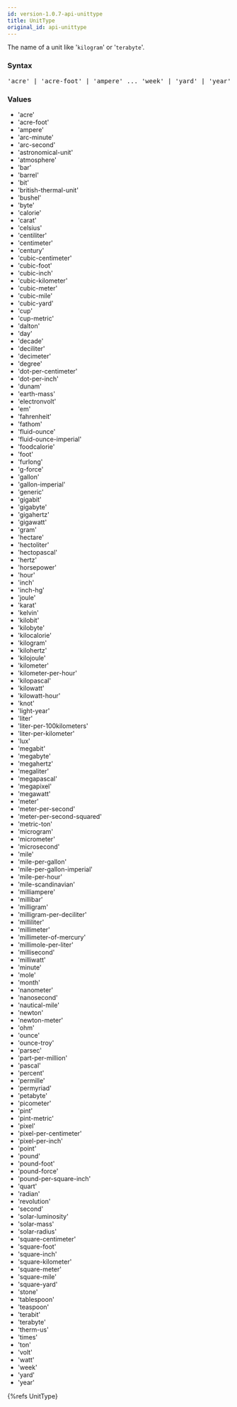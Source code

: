 ```yaml
---
id: version-1.0.7-api-unittype
title: UnitType
original_id: api-unittype
---
```




The name of a unit like '`kilogram`' or '`terabyte`'.

### Syntax

<pre class="syntax">
'acre' | 'acre-foot' | 'ampere' ... 'week' | 'yard' | 'year'
</pre>

### Values

  - 'acre'
  - 'acre-foot'
  - 'ampere'
  - 'arc-minute'
  - 'arc-second'
  - 'astronomical-unit'
  - 'atmosphere'
  - 'bar'
  - 'barrel'
  - 'bit'
  - 'british-thermal-unit'
  - 'bushel'
  - 'byte'
  - 'calorie'
  - 'carat'
  - 'celsius'
  - 'centiliter'
  - 'centimeter'
  - 'century'
  - 'cubic-centimeter'
  - 'cubic-foot'
  - 'cubic-inch'
  - 'cubic-kilometer'
  - 'cubic-meter'
  - 'cubic-mile'
  - 'cubic-yard'
  - 'cup'
  - 'cup-metric'
  - 'dalton'
  - 'day'
  - 'decade'
  - 'deciliter'
  - 'decimeter'
  - 'degree'
  - 'dot-per-centimeter'
  - 'dot-per-inch'
  - 'dunam'
  - 'earth-mass'
  - 'electronvolt'
  - 'em'
  - 'fahrenheit'
  - 'fathom'
  - 'fluid-ounce'
  - 'fluid-ounce-imperial'
  - 'foodcalorie'
  - 'foot'
  - 'furlong'
  - 'g-force'
  - 'gallon'
  - 'gallon-imperial'
  - 'generic'
  - 'gigabit'
  - 'gigabyte'
  - 'gigahertz'
  - 'gigawatt'
  - 'gram'
  - 'hectare'
  - 'hectoliter'
  - 'hectopascal'
  - 'hertz'
  - 'horsepower'
  - 'hour'
  - 'inch'
  - 'inch-hg'
  - 'joule'
  - 'karat'
  - 'kelvin'
  - 'kilobit'
  - 'kilobyte'
  - 'kilocalorie'
  - 'kilogram'
  - 'kilohertz'
  - 'kilojoule'
  - 'kilometer'
  - 'kilometer-per-hour'
  - 'kilopascal'
  - 'kilowatt'
  - 'kilowatt-hour'
  - 'knot'
  - 'light-year'
  - 'liter'
  - 'liter-per-100kilometers'
  - 'liter-per-kilometer'
  - 'lux'
  - 'megabit'
  - 'megabyte'
  - 'megahertz'
  - 'megaliter'
  - 'megapascal'
  - 'megapixel'
  - 'megawatt'
  - 'meter'
  - 'meter-per-second'
  - 'meter-per-second-squared'
  - 'metric-ton'
  - 'microgram'
  - 'micrometer'
  - 'microsecond'
  - 'mile'
  - 'mile-per-gallon'
  - 'mile-per-gallon-imperial'
  - 'mile-per-hour'
  - 'mile-scandinavian'
  - 'milliampere'
  - 'millibar'
  - 'milligram'
  - 'milligram-per-deciliter'
  - 'milliliter'
  - 'millimeter'
  - 'millimeter-of-mercury'
  - 'millimole-per-liter'
  - 'millisecond'
  - 'milliwatt'
  - 'minute'
  - 'mole'
  - 'month'
  - 'nanometer'
  - 'nanosecond'
  - 'nautical-mile'
  - 'newton'
  - 'newton-meter'
  - 'ohm'
  - 'ounce'
  - 'ounce-troy'
  - 'parsec'
  - 'part-per-million'
  - 'pascal'
  - 'percent'
  - 'permille'
  - 'permyriad'
  - 'petabyte'
  - 'picometer'
  - 'pint'
  - 'pint-metric'
  - 'pixel'
  - 'pixel-per-centimeter'
  - 'pixel-per-inch'
  - 'point'
  - 'pound'
  - 'pound-foot'
  - 'pound-force'
  - 'pound-per-square-inch'
  - 'quart'
  - 'radian'
  - 'revolution'
  - 'second'
  - 'solar-luminosity'
  - 'solar-mass'
  - 'solar-radius'
  - 'square-centimeter'
  - 'square-foot'
  - 'square-inch'
  - 'square-kilometer'
  - 'square-meter'
  - 'square-mile'
  - 'square-yard'
  - 'stone'
  - 'tablespoon'
  - 'teaspoon'
  - 'terabit'
  - 'terabyte'
  - 'therm-us'
  - 'times'
  - 'ton'
  - 'volt'
  - 'watt'
  - 'week'
  - 'yard'
  - 'year'

{%refs UnitType}
